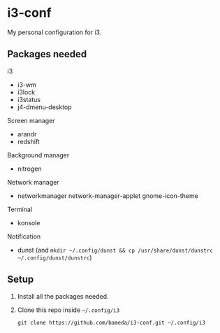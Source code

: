 i3-conf
=======

My personal configuration for i3.


Packages needed
---------------

i3
- i3-wm
- i3lock
- i3status
- j4-dmenu-desktop

Screen manager
- arandr
- redshift

Background manager
- nitrogen

Network manager
- networkmanager network-manager-applet gnome-icon-theme

Terminal
- konsole

Notification
- dunst (and `mkdir ~/.config/dunst && cp /usr/share/dunst/dunstrc ~/.config/dunst/dunstrc`)

Setup
-----

1. Install all the packages needed.
2. Clone this repo inside `~/.config/i3`

    ```
    git clone https://github.com/bameda/i3-conf.git ~/.config/i3
    ```
